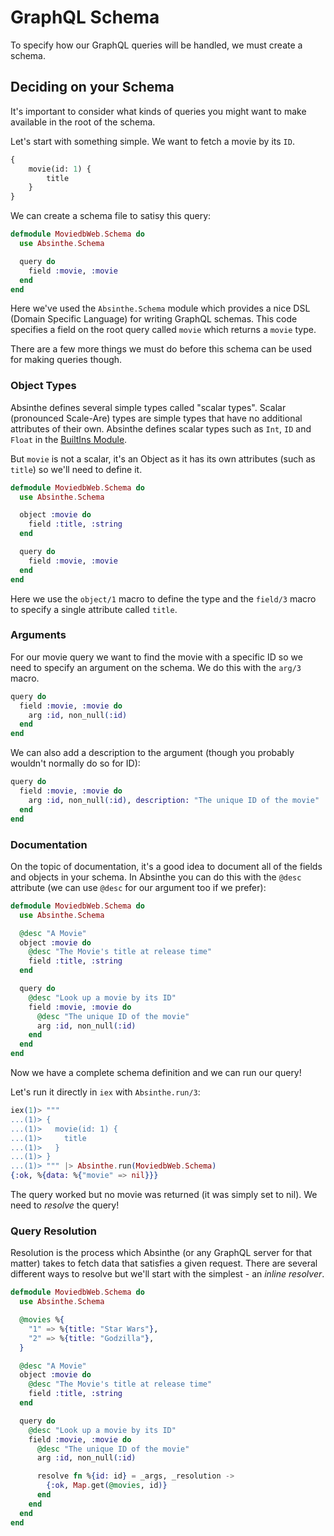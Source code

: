 # GraphQL Schema

To specify how our GraphQL queries will be handled, we must create a schema.

## Deciding on your Schema

It's important to consider what kinds of queries you might want to make available in the root of the schema.

Let's start with something simple. We want to fetch a movie by its `ID`.

```graphql
{
    movie(id: 1) {
        title
    }
}
```

We can create a schema file to satisy this query:

<!-- @filename lib/moviedb_web/schema.ex -->

```elixir
defmodule MoviedbWeb.Schema do
  use Absinthe.Schema

  query do
    field :movie, :movie
  end
end
```

Here we've used the `Absinthe.Schema` module which provides a nice DSL (Domain Specific Language) for writing GraphQL schemas. This code specifies a field on the root query called `movie` which returns a `movie` type.

There are a few more things we must do before this schema can be used for making queries though.

### Object Types

Absinthe defines several simple types called "scalar types". Scalar (pronounced Scale-Are) types are simple types that have no additional attributes of their own. Absinthe defines scalar types such as `Int`, `ID` and `Float` in the [BuiltIns Module](https://hexdocs.pm/absinthe/Absinthe.Type.BuiltIns.html).

But `movie` is not a scalar, it's an Object as it has its own attributes (such as `title`) so we'll need to define it.

<!-- @filename lib/moviedb_web/schema.ex -->

```elixir
defmodule MoviedbWeb.Schema do
  use Absinthe.Schema

  object :movie do
    field :title, :string
  end

  query do
    field :movie, :movie
  end
end
```

Here we use the `object/1` macro to define the type and the `field/3` macro to specify a single attribute called `title`.

### Arguments

For our movie query we want to find the movie with a specific ID so we need to specify an argument on the schema. We do this with the `arg/3` macro.

<!-- @filename lib/moviedb_web/schema.ex -->

```elixir
query do
  field :movie, :movie do
    arg :id, non_null(:id)
  end
end
```

We can also add a description to the argument (though you probably wouldn't normally do so for ID):

<!-- @filename lib/moviedb_web/schema.ex -->

```elixir
query do
  field :movie, :movie do
    arg :id, non_null(:id), description: "The unique ID of the movie"
  end
end
```



### Documentation

On the topic of documentation, it's a good idea to document all of the fields and objects in your schema. In Absinthe you can do this with the `@desc` attribute (we can use `@desc` for our argument too if we prefer):

```elixir
defmodule MoviedbWeb.Schema do
  use Absinthe.Schema

  @desc "A Movie"
  object :movie do
    @desc "The Movie's title at release time"
    field :title, :string
  end

  query do
    @desc "Look up a movie by its ID"
    field :movie, :movie do
      @desc "The unique ID of the movie"
      arg :id, non_null(:id)
    end
  end
end
```

Now we have a complete schema definition and we can run our query!

Let's run it directly in `iex` with `Absinthe.run/3`:

```elixir
iex(1)> """
...(1)> {
...(1)>   movie(id: 1) {
...(1)>     title
...(1)>   }
...(1)> }
...(1)> """ |> Absinthe.run(MoviedbWeb.Schema)
{:ok, %{data: %{"movie" => nil}}}
```

The query worked but no movie was returned (it was simply set to nil). We need to *resolve* the query!

### Query Resolution

Resolution is the process which Absinthe (or any GraphQL server for that matter) takes to fetch data that satisfies a given request. There are several different ways to resolve but we'll start with the simplest - an *inline resolver*.

```elixir
defmodule MoviedbWeb.Schema do
  use Absinthe.Schema

  @movies %{
    "1" => %{title: "Star Wars"},
    "2" => %{title: "Godzilla"},
  }

  @desc "A Movie"
  object :movie do
    @desc "The Movie's title at release time"
    field :title, :string
  end

  query do
    @desc "Look up a movie by its ID"
    field :movie, :movie do
      @desc "The unique ID of the movie"
      arg :id, non_null(:id)

      resolve fn %{id: id} = _args, _resolution ->
        {:ok, Map.get(@movies, id)}
      end
    end
  end
end
```

